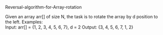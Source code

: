 Reversal-algorithm-for-Array-rotation

Given an array arr[] of size N, the task is to rotate the array by d position to the left. 
Examples:  
Input:  arr[] = {1, 2, 3, 4, 5, 6, 7}, d = 2
Output: {3, 4, 5, 6, 7, 1, 2}

